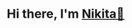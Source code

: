 <h1 align="center">Hi there, I'm <a href="(https://github.com/Gandalf329)" target="_blank">Nikita👋</a>
<!--
**Gandalf329/Gandalf329** is a ✨ _special_ ✨ repository because its `README.md` (this file) appears on your GitHub profile.

Here are some ideas to get you started:

- 🔭 I’m currently working on ...
- 🌱 I’m currently learning ...
- 👯 I’m looking to collaborate on ...
- 🤔 I’m looking for help with ...
- 💬 Ask me about ...
- 📫 How to reach me: ...
- 😄 Pronouns: ...
- ⚡ Fun fact: ...
-->


[![Top Langs](https://github-readme-stats.vercel.app/api/top-langs/?username=Gandalf329&hide=html,java,jupyter%20notebook,shell,powershell,batchfile,css,aspnet,ruby&layout=compact)](https://github.com/Gandalf329)
